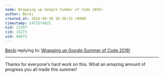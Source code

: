 ```yaml
---
node: Wrapping up Google Summer of Code 2016!
author: Becki
created_at: 2016-08-30 16:30:31 +0000
timestamp: 1472574631
nid: 13397
cid: 15273
uid: 46673
---
```




[Becki](../profile/Becki) replying to: [Wrapping up Google Summer of Code 2016!](../notes/warren/08-26-2016/wrapping-up-google-summer-of-code-2016)

----
Thanks for everyone's hard work on this. What an amazing amount of progress you all made this summer!